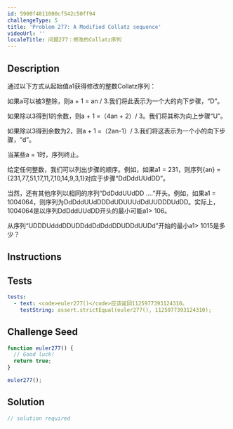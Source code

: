 ```yaml
---
id: 5900f4811000cf542c50ff94
challengeType: 5
title: 'Problem 277: A Modified Collatz sequence'
videoUrl: ''
localeTitle: 问题277：修改的Collat​​z序列
---
```


## Description
<section id="description">通过以下方式从起始值a1获得修改的整数Collat​​z序列： <p>如果a可以被3整除，则a + 1 = an / 3.我们将此表示为一个大的向下步骤，“D”。 </p><p>如果除以3得到1的余数，则a + 1 =（4an + 2）/ 3。我们将其称为向上步骤“U”。 </p><p>如果除以3得到余数为2，则a + 1 =（2an-1）/ 3.我们将这表示为一个小的向下步骤，“d”。 </p><p>当某些a = 1时，序列终止。 </p><p>给定任何整数，我们可以列出步骤的顺序。例如，如果a1 = 231，则序列{an} = {231,77,51,17,11,7,10,14,9,3,1}对应于步骤“DdDddUUdDD”。 </p><p>当然，还有其他序列以相同的序列“DdDddUUdDD ....”开头。例如，如果a1 = 1004064，则序列为DdDddUUdDDDdUDUUUdDdUUDDDUdDD。实际上，1004064是以序列DdDddUUdDD开头的最小可能a1&gt; 106。 </p><p>从序列“UDDDUdddDDUDDddDdDddDDUDDdUUDd”开始的最小a1&gt; 1015是多少？ </p></section>

## Instructions
<section id="instructions">
</section>

## Tests
<section id='tests'>

```yml
tests:
  - text: <code>euler277()</code>应该返回1125977393124310。
    testString: assert.strictEqual(euler277(), 1125977393124310);

```

</section>

## Challenge Seed
<section id='challengeSeed'>

<div id='js-seed'>

```js
function euler277() {
  // Good luck!
  return true;
}

euler277();

```

</div>



</section>

## Solution
<section id='solution'>

```js
// solution required
```
</section>
